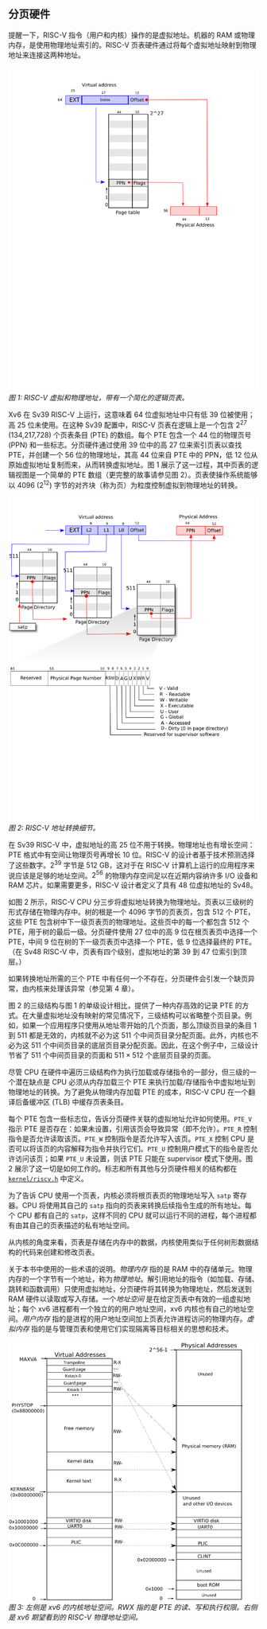 ## 分页硬件

提醒一下，RISC-V 指令（用户和内核）操作的是虚拟地址。机器的 RAM 或物理内存，是使用物理地址索引的。RISC-V 页表硬件通过将每个虚拟地址映射到物理地址来连接这两种地址。

![RISC-V 虚拟和物理地址](../assets/images/riscv_address.svg)
*图 1: RISC-V 虚拟和物理地址，带有一个简化的逻辑页表。*

Xv6 在 Sv39 RISC-V 上运行，这意味着 64 位虚拟地址中只有低 39 位被使用；高 25 位未使用。在这种 Sv39 配置中，RISC-V 页表在逻辑上是一个包含 $2^{27}$ (134,217,728) 个页表条目 (PTE) 的数组。每个 PTE 包含一个 44 位的物理页号 (PPN) 和一些标志。分页硬件通过使用 39 位中的高 27 位来索引页表以查找 PTE，并创建一个 56 位的物理地址，其高 44 位来自 PTE 中的 PPN，低 12 位从原始虚拟地址复制而来，从而转换虚拟地址。图 1 展示了这一过程，其中页表的逻辑视图是一个简单的 PTE 数组（更完整的故事请参见图 2）。页表使操作系统能够以 4096 ($2^{12}$) 字节的对齐块（称为页）为粒度控制虚拟到物理地址的转换。

![RISC-V 地址转换细节](../assets/images/riscv_pagetable.svg)
*图 2: RISC-V 地址转换细节。*

在 Sv39 RISC-V 中，虚拟地址的高 25 位不用于转换。物理地址也有增长空间：PTE 格式中有空间让物理页号再增长 10 位。RISC-V 的设计者基于技术预测选择了这些数字。$2^{39}$ 字节是 512 GB，这对于在 RISC-V 计算机上运行的应用程序来说应该是足够的地址空间。$2^{56}$ 的物理内存空间足以在近期内容纳许多 I/O 设备和 RAM 芯片。如果需要更多，RISC-V 设计者定义了具有 48 位虚拟地址的 Sv48。

如图 2 所示，RISC-V CPU 分三步将虚拟地址转换为物理地址。页表以三级树的形式存储在物理内存中。树的根是一个 4096 字节的页表页，包含 512 个 PTE，这些 PTE 包含树中下一级页表页的物理地址。这些页中的每一个都包含 512 个 PTE，用于树的最后一级。分页硬件使用 27 位中的高 9 位在根页表页中选择一个 PTE，中间 9 位在树的下一级页表页中选择一个 PTE，低 9 位选择最终的 PTE。（在 Sv48 RISC-V 中，页表有四个级别，虚拟地址的第 39 到 47 位索引到顶层。）

如果转换地址所需的三个 PTE 中有任何一个不存在，分页硬件会引发一个缺页异常，由内核来处理该异常（参见第 4 章）。

图 2 的三级结构与图 1 的单级设计相比，提供了一种内存高效的记录 PTE 的方式。在大量虚拟地址没有映射的常见情况下，三级结构可以省略整个页目录。例如，如果一个应用程序只使用从地址零开始的几个页面，那么顶级页目录的条目 1 到 511 都是无效的，内核就不必为这 511 个中间页目录分配页面。此外，内核也不必为这 511 个中间页目录的底层页目录分配页面。因此，在这个例子中，三级设计节省了 511 个中间页目录的页面和 $511\times512$ 个底层页目录的页面。

尽管 CPU 在硬件中遍历三级结构作为执行加载或存储指令的一部分，但三级的一个潜在缺点是 CPU 必须从内存加载三个 PTE 来执行加载/存储指令中虚拟地址到物理地址的转换。为了避免从物理内存加载 PTE 的成本，RISC-V CPU 在一个翻译后备缓冲区 (TLB) 中缓存页表条目。

每个 PTE 包含一些标志位，告诉分页硬件关联的虚拟地址允许如何使用。`PTE_V` 指示 PTE 是否存在：如果未设置，引用该页会导致异常（即不允许）。`PTE_R` 控制指令是否允许读取该页。`PTE_W` 控制指令是否允许写入该页。`PTE_X` 控制 CPU 是否可以将该页的内容解释为指令并执行它们。`PTE_U` 控制用户模式下的指令是否允许访问该页；如果 `PTE_U` 未设置，则该 PTE 只能在 supervisor 模式下使用。图 2 展示了这一切是如何工作的。标志和所有其他与分页硬件相关的结构都在 [`kernel/riscv.h`](/source/xv6-riscv/kernel/riscv.h.md) 中定义。

为了告诉 CPU 使用一个页表，内核必须将根页表页的物理地址写入 `satp` 寄存器。CPU 将使用其自己的 `satp` 指向的页表来转换后续指令生成的所有地址。每个 CPU 都有自己的 `satp`，这样不同的 CPU 就可以运行不同的进程，每个进程都有由其自己的页表描述的私有地址空间。

从内核的角度来看，页表是存储在内存中的数据，内核使用类似于任何树形数据结构的代码来创建和修改页表。

关于本书中使用的一些术语的说明。*物理内存* 指的是 RAM 中的存储单元。物理内存的一个字节有一个地址，称为*物理地址*。解引用地址的指令（如加载、存储、跳转和函数调用）只使用虚拟地址，分页硬件将其转换为物理地址，然后发送到 RAM 硬件以读取或写入存储。一个*地址空间* 是在给定页表中有效的一组虚拟地址；每个 xv6 进程都有一个独立的的用户地址空间，xv6 内核也有自己的地址空间。*用户内存* 指的是进程的用户地址空间加上页表允许进程访问的物理内存。*虚拟内存* 指的是与管理页表和使用它们实现隔离等目标相关的思想和技术。

![xv6 内核和物理地址空间布局](../assets/images/xv6_layout.svg)
*图 3: 左侧是 xv6 的内核地址空间。RWX 指的是 PTE 的读、写和执行权限。右侧是 xv6 期望看到的 RISC-V 物理地址空间。*